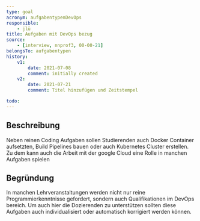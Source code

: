 ```yaml
---
type: goal
acronym: aufgabentypenDevOps
responsible: 
    - jlü
title: Aufgaben mit DevOps bezug
source:
    - [interview, nnprof3, 00-00-21]
belongsTo: aufgabentypen
history:
    v1:
        date: 2021-07-08
        comment: initially created
    v2:
        date: 2021-07-21
        comment: Titel hinzufügen und Zeitstempel

todo:
---
```


## Beschreibung

Neben reinen Coding Aufgaben sollen Studierenden auch Docker Container aufsetzten, Build Pipelines bauen oder auch Kubernetes
Cluster erstellen. Zu dem kann auch die Arbeit mit der google Cloud eine Rolle in manchen Aufgaben spielen
## Begründung

In manchen Lehrveranstaltungen werden nicht nur reine Programmierkenntnisse gefordert, sondern auch Qualifikationen im DevOps bereich. Um 
auch hier die Dozierenden zu unterstützen sollten diese Aufgaben auch individualisiert oder automatisch korrigiert werden können.
